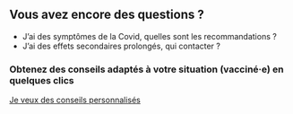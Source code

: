 ## Vous avez encore des questions ?

* J’ai des symptômes de la Covid, quelles sont les recommandations ?
* J’ai des effets secondaires prolongés, qui contacter ?

<section class="cta">
    <h3>Obtenez des conseils adaptés à votre situation (vacciné·e) en quelques clics</h3>
    <a class="button" href="/#conseils">Je veux des conseils personnalisés</a>
</section>
